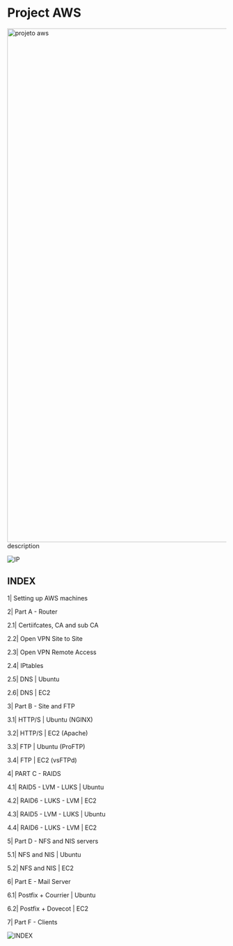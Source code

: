 # Project AWS
<img width="1180" alt="projeto aws" src="https://user-images.githubusercontent.com/98809671/151954806-0d16a664-836f-442f-a0a3-df7d55d30c3e.png">
description

![IP](https://user-images.githubusercontent.com/98809671/153718181-d72a81f7-4952-4fc2-b21d-53d3217c0f59.jpg)

## INDEX
1| Setting up AWS machines

2| Part A - Router

2.1| Certiifcates, CA and sub CA

2.2| Open VPN Site to Site

2.3| Open VPN Remote Access

2.4| IPtables

2.5| DNS | Ubuntu

2.6| DNS | EC2

3| Part B - Site and FTP

3.1| HTTP/S | Ubuntu (NGINX)

3.2| HTTP/S | EC2 (Apache)

3.3| FTP | Ubuntu (ProFTP)

3.4| FTP | EC2 (vsFTPd)

4| PART C - RAIDS

4.1| RAID5 - LVM - LUKS | Ubuntu

4.2| RAID6 - LUKS - LVM | EC2

4.3| RAID5 - LVM - LUKS | Ubuntu

4.4| RAID6 - LUKS - LVM | EC2

5| Part D - NFS and NIS servers

5.1| NFS and NIS | Ubuntu

5.2| NFS and NIS | EC2

6| Part E - Mail Server

6.1| Postfix + Courrier | Ubuntu

6.2| Postfix + Dovecot  | EC2

7| Part F - Clients

![INDEX](https://user-images.githubusercontent.com/98809671/153718127-4129677f-8b68-4495-9419-6233d17411b9.jpg)


